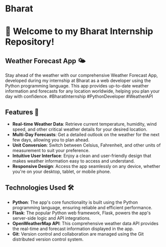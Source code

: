 # Bharat

# 🚀 Welcome to my Bharat Internship Repository!

## Weather Forecast App 🌤️

Stay ahead of the weather with our comprehensive Weather Forecast App, developed during my internship at Bharat as a web developer using the Python programming language. This app provides up-to-date weather information and forecasts for any location worldwide, helping you plan your day with confidence.
#BharatInternship #PythonDeveloper #WeatherAPI

## Features 💫

- **Real-time Weather Data**: Retrieve current temperature, humidity, wind speed, and other critical weather details for your desired location.
- **Multi-Day Forecasts**: Get a detailed outlook on the weather for the next few days, allowing you to plan ahead.
- **Unit Conversion**: Switch between Celsius, Fahrenheit, and other units of measurement to suit your preference.
- **Intuitive User Interface**: Enjoy a clean and user-friendly design that makes weather information easy to access and understand.
- **Responsive Design**: Access the app seamlessly on any device, whether you're on your desktop, tablet, or mobile phone.

## Technologies Used 🛠️

- **Python**: The app's core functionality is built using the Python programming language, ensuring reliable and efficient performance.
- **Flask**: The popular Python web framework, Flask, powers the app's server-side logic and API integrations.
- **OpenWeatherMap API**: This comprehensive weather data API provides the real-time and forecast information displayed in the app.
- **Git**: Version control and collaboration are managed using the Git distributed version control system.
